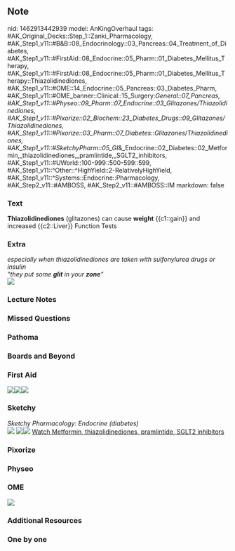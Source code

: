 ## Note
nid: 1462913442939
model: AnKingOverhaul
tags: #AK_Original_Decks::Step_1::Zanki_Pharmacology, #AK_Step1_v11::#B&B::08_Endocrinology::03_Pancreas::04_Treatment_of_Diabetes, #AK_Step1_v11::#FirstAid::08_Endocrine::05_Pharm::01_Diabetes_Mellitus_Therapy, #AK_Step1_v11::#FirstAid::08_Endocrine::05_Pharm::01_Diabetes_Mellitus_Therapy::Thiazolidinediones, #AK_Step1_v11::#OME::14_Endocrine::05_Pancreas::03_Diabetes_Pharm, #AK_Step1_v11::#OME_banner::Clinical::15_Surgery:_General::07_Pancreas, #AK_Step1_v11::#Physeo::09_Pharm::07_Endocrine::03_Glitazones/Thiazolidinediones, #AK_Step1_v11::#Pixorize::02_Biochem::23_Diabetes_Drugs::09_Glitazones/Thiazolidinediones, #AK_Step1_v11::#Pixorize::03_Pharm::07_Diabetes::Glitazones_/_Thiazolidinediones, #AK_Step1_v11::#SketchyPharm::05_GI_&_Endocrine::02_Diabetes::02_Metformin,_thiazolidinediones,_pramlintide,_SGLT2_inhibitors, #AK_Step1_v11::#UWorld::100-999::500-599::599, #AK_Step1_v11::^Other::^HighYield::2-RelativelyHighYield, #AK_Step1_v11::^Systems::Endocrine::Pharmacology, #AK_Step2_v11::#AMBOSS, #AK_Step2_v11::#AMBOSS::IM
markdown: false

### Text
<div>
  <b>Thiazolidinediones</b> (glitazones) can cause <b>weight</b>
  {{c1::gain}} and increased {{c2::Liver}} Function Tests
</div>

### Extra
<div>
  <i>especially when thiazolidinediones are taken with sulfonylurea
  drugs or insulin</i>
</div>
<div>
  <i>"they put some <b>glit</b> in your <b>zone</b>"</i>
</div>
<div><img src="paste-223518688018903.jpg"></div>

### Lecture Notes


### Missed Questions


### Pathoma


### Boards and Beyond


### First Aid
<img src="paste-730582526984195.jpg"><img src=
"paste-726519487922179.jpg"><img src="paste-732279039066115.jpg">

### Sketchy
<div>
  <i>Sketchy Pharmacology: Endocrine (diabetes)</i>
</div><img src="paste-690111050153985.jpg" class="resizer">
<img src="paste-f8e04288f90b4fe9d96ddbedc6afd770624ff861.png"
class="resizer"><img src=
"paste-a2c8f3d9bb2746bd12388016e2203ace0a0c581d.png" class=
"resizer"> <a href=
"https://dashboard.sketchy.com/study/medical/courses/medical-pharmacology/units/medical-pharmacology-gi-endocrine/videos/medical-pharmacology-gi-and-endocrine-diabetes-metformin-thiazolidinediones-pramlintide-sglt2-inhibitors?utm_source=anki&utm_medium=partnership&utm_campaign=february_update&utm_content=medical">
Watch Metformin, thiazolidinediones, pramlintide, SGLT2
inhibitors</a>

### Pixorize


### Physeo


### OME
<div class="ome-widget">
  <a href=
  "https://onlinemeded.org/spa/surgery-general/pancreas/acquire?ref=anki">
  <img src="_OME_AnkiFlashcards_Lesson_1.png"></a>
</div>

### Additional Resources


### One by one

